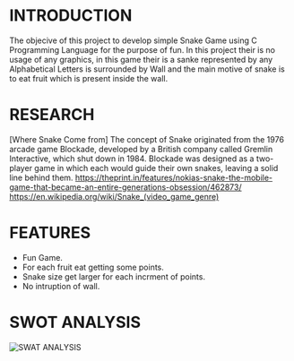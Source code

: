 # INTRODUCTION

The objecive of this project to develop simple Snake Game using C Programming Language for the purpose of fun. In this project their is no usage of any graphics, in this game their is a sanke represented by any Alphabetical Letters is surrounded by Wall and the main motive of snake is to eat fruit which is present inside the wall.

# RESEARCH

[Where Snake Come from]
The concept of Snake originated from the 1976 arcade game Blockade, developed by a British company called Gremlin Interactive, which shut down in 1984.
Blockade was designed as a two-player game in which each would guide their own snakes, leaving a solid line behind them.
https://theprint.in/features/nokias-snake-the-mobile-game-that-became-an-entire-generations-obsession/462873/
https://en.wikipedia.org/wiki/Snake_(video_game_genre)

# FEATURES

- Fun Game.
- For each fruit eat getting some points.
- Snake size get larger for each incrment of points.
- No intruption of wall.

# SWOT ANALYSIS

![SWAT ANALYSIS](https://user-images.githubusercontent.com/81153072/153459138-9d8d7f63-5812-4188-80b9-3bab4f7a9efa.png)

